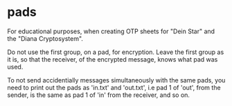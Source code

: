 # pads
For educational purposes, when creating OTP sheets for "Dein Star" and the "Diana Cryptosystem".

Do not use the first group, on a pad, for encryption. Leave the first group as it is,
so that the receiver, of the encrypted message, knows what pad was used.

To not send accidentially messages simultaneously with the same pads, you need to print out the pads as 'in.txt' and 'out.txt', i.e pad 1 of 'out', from the sender, is the same as pad 1 of 'in' from the receiver, and so on.

